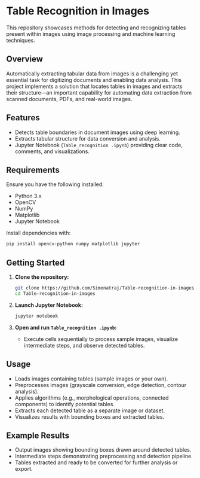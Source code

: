 # Table Recognition in Images

This repository showcases methods for detecting and recognizing tables present within images using image processing and machine learning techniques.

## Overview

Automatically extracting tabular data from images is a challenging yet essential task for digitizing documents and enabling data analysis. This project implements a solution that locates tables in images and extracts their structure—an important capability for automating data extraction from scanned documents, PDFs, and real-world images.

## Features

- Detects table boundaries in document images using deep learning.
- Extracts tabular structure for data conversion and analysis.
- Jupyter Notebook (`Table_recognition .ipynb`) providing clear code, comments, and visualizations.
      
## Requirements

Ensure you have the following installed:

- Python 3.x
- OpenCV
- NumPy
- Matplotlib
- Jupyter Notebook

Install dependencies with:

```bash
pip install opencv-python numpy matplotlib jupyter
```

## Getting Started

1. **Clone the repository:**
   ```bash
   git clone https://github.com/Simonatraj/Table-recognition-in-images.git
   cd Table-recognition-in-images
   ```

2. **Launch Jupyter Notebook:**
   ```bash
   jupyter notebook
   ```

3. **Open and run `Table_recognition .ipynb`:**
   - Execute cells sequentially to process sample images, visualize intermediate steps, and observe detected tables.

## Usage

- Loads images containing tables (sample images or your own).
- Preprocesses images (grayscale conversion, edge detection, contour analysis).
- Applies algorithms (e.g., morphological operations, connected components) to identify potential tables.
- Extracts each detected table as a separate image or dataset.
- Visualizes results with bounding boxes and extracted tables.

## Example Results

- Output images showing bounding boxes drawn around detected tables.
- Intermediate steps demonstrating preprocessing and detection pipeline.
- Tables extracted and ready to be converted for further analysis or export.

